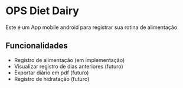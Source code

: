 # OPS Diet Dairy

Este é um App mobile android para registrar sua rotina de alimentação

## Funcionalidades

- Registro de alimentação (em implementação)
- Visualizar registro de dias anteriores (futuro)
- Exportar diário em pdf (futuro)
- Registro de hidratação (futuro)
